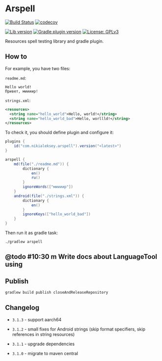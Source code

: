 # Arspell

[![Build Status][build-status-badge]][build-status-link]
[![codecov][codecov-badge]][codecov-link]

[![Lib version][lib-version-badge]][lib-version-link]
[![Gradle plugin version][gradle-plugin-badge]][gradle-plugin-link]
[![License: GPLv3][license-badge]][license-link]

Resources spell testing library and gradle plugin.

## How to

For example, you have two files:

`readme.md`:
```text
Hello world!
Привет, миииир!
```
`strings.xml`:
```xml
<resources>
  <string name="hello_world">Hello, world!</string>  
  <string name="hello_world_bad">Hello, worllld!</string>
</resources>
```
To check it, you should define plugin and configure it:
```groovy
plugins {
    id("com.nikialeksey.arspell").version("<latest>")
}

arspell {
    md(file("./readme.md")) {
        dictionary {
            en()
            ru()
        }
        ignoreWords(["миииир"])
    }
    android(file("./strings.xml")) {
        dictionary {
            en()
        }
        ignoreKeys(["hello_world_bad"])
    }
}
```

Then run it as gradle task:
```shell
./gradlew arspell
```

## @todo #10:30 m Write docs about LanguageTool using

## Publish
```bash
gradlew build publish closeAndReleaseRepository
```

## Changelog
- `3.1.3` - support aarch64

- `3.1.2` - small fixes for Android strings (skip format specifiers, skip 
references in string resources)

- `3.1.1` - upgrade dependencies

- `3.1.0` - migrate to maven central

[build-status-badge]: https://github.com/nikialeksey/arspell/actions/workflows/ci.yml/badge.svg
[build-status-link]: https://github.com/nikialeksey/arspell/actions/
[codecov-badge]: https://codecov.io/gh/nikialeksey/arspell/branch/master/graph/badge.svg
[codecov-link]: https://codecov.io/gh/nikialeksey/arspell
[lib-version-badge]: https://img.shields.io/maven-central/v/com.nikialeksey/arspell.svg?label=lib
[lib-version-link]: https://maven-badges.herokuapp.com/maven-central/com.nikialeksey/arspell
[gradle-plugin-badge]: https://img.shields.io/maven-metadata/v/https/plugins.gradle.org/m2/com/nikialeksey/arspell-plugin-gradle/maven-metadata.xml.svg?label=plugin
[gradle-plugin-link]: https://plugins.gradle.org/plugin/com.nikialeksey.arspell
[license-badge]: https://img.shields.io/badge/License-GPLv3-yellow
[license-link]: https://github.com/nikialeksey/arspell/blob/master/LICENSE
